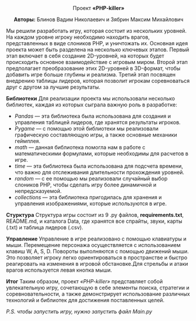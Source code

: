 <center>Проект <b>«PHP-killer»</b>

<b>Авторы:</b> Блинов Вадим Николаевич и Зябрин Максим Михайлович</center>

Мы решили разработать игру, которая состоит из нескольких уровней. На каждом уровне игроку необходимо находить врагов, представленных в виде слоников PHP, и уничтожать их. Основная идея проекта может быть разделена на несколько ключевых этапов. Первый этап включает в себя создание 2D-уровней, на которых будет происходить основное взаимодействие с игровым миром. Второй этап предполагает преобразование этих 2D-уровней в 3D-формат, чтобы добавить игре больше глубины и реализма. Третий этап посвящен внедрению таблицы лидеров, которая позволит игрокам соревноваться друг с другом за лучшие результаты.

<b>Библиотеки</b>
Для реализации проекта мы использовали несколько библиотек, каждая из которых 
сыграла важную роль в разработке:

<ul>
<li><i>Pandas</i> — эта библиотека была использована для создания и управления таблицей лидеров,
 где хранятся результаты игроков.</li>

<li><i>Pygame</i> — с помощью этой библиотеки мы реализовали графическую составляющую игры, а также основные механики геймплея.</li>

<li><i>math</i> — данная библиотека помогла нам в работе с математическими формулами, которые необходимы для расчетов в игре.</li>

<li><i>time</i> — эта библиотека была использована для подсчета времени, что важно для отслеживания длительности прохождения уровней.</li>

<li><i>random</i> — с ее помощью мы реализовали случайный выбор слоников PHP, чтобы сделать игру более динамичной и непредсказуемой.</li>

<li><i>collections</i> — эта библиотека пригодилась для хранения и управления изображениями, которые используются в игре.
</ul>

<b>Стурктура</b>
Структура игры состоит из 9 .py файлов, <b>requirements.txt</b>, README.md, и каталога Data, где хранятся все спрайты, звуки, карты (.txt) и таблица лидеров (.csv).

<b>Управление</b>
Управление в игре реализовано с помощью клавиатуры и мыши. Перемещение персонажа осуществляется с использованием клавиш W, A, S, D. Повороты выполняются с помощью движений мыши. Это позволяет игроку легко ориентироваться в пространстве и быстро реагировать на изменения в игровой обстановке.Для стрельбы и атаки врагов используется левая кнопка мыши.

<b>Итог</b>
Таким образом, проект <i>«PHP-killer»</i> представляет собой увлекательную игру, сочетающую в себе элементы поиска, стратегии и соревновательности, а также демонстрирует использование различных технологий и библиотек для достижения поставленных целей.

<i>P.S. чтобы запустить игру, нужно запустить файл Main.py</i>
